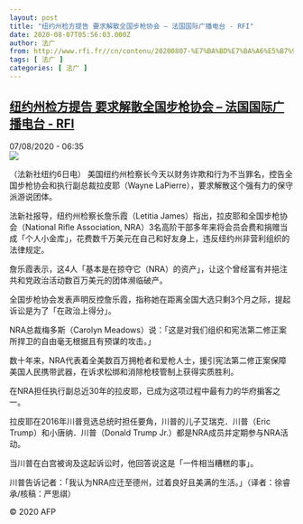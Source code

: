 ```yaml
---
layout: post
title: "纽约州检方提告 要求解散全国步枪协会 – 法国国际广播电台 - RFI"
date: 2020-08-07T05:56:03.000Z
author: 法广
from: http://www.rfi.fr//cn/contenu/20200807-%E7%BA%BD%E7%BA%A6%E5%B7%9E%E6%A3%80%E6%96%B9%E6%8F%90%E5%91%8A-%E8%A6%81%E6%B1%82%E8%A7%A3%E6%95%A3%E5%85%A8%E5%9B%BD%E6%AD%A5%E6%9E%AA%E5%8D%8F%E4%BC%9A
tags: [ 法广 ]
categories: [ 法广 ]
---
```

<!--1596779763000-->
[纽约州检方提告 要求解散全国步枪协会 – 法国国际广播电台 - RFI](http://www.rfi.fr//cn/contenu/20200807-%E7%BA%BD%E7%BA%A6%E5%B7%9E%E6%A3%80%E6%96%B9%E6%8F%90%E5%91%8A-%E8%A6%81%E6%B1%82%E8%A7%A3%E6%95%A3%E5%85%A8%E5%9B%BD%E6%AD%A5%E6%9E%AA%E5%8D%8F%E4%BC%9A)
------

<div>
<div>07/08/2020 - 06:35</div><img src="https://s.rfi.fr/media/display/190110b4-d86b-11ea-8f58-005056bff430/w:310/p:16x9/int0004b.200807123501.jpg"><div class="t-content__body u-clearfix"><div class="m-interstitial"></div><p>（法新社纽约6日电）    美国纽约州检察长今天以财务诈欺和行为不当罪名，控告全国步枪协会和执行副总裁拉皮耶（Wayne LaPierre），要求解散这个强有力的保守派游说团体。</p><p>    法新社报导，纽约州检察长詹乐霞（Letitia James）指出，拉皮耶和全国步枪协会（National Rifle Association, NRA）3名高阶干部多年来将会员会费和捐赠当成「个人小金库」，花费数千万美元在自己和好友身上，违反纽约州非营利组织的法律规定。</p><p>    詹乐霞表示，这4人「基本是在掠夺它（NRA）的资产」，让这个曾经富有并挹注共和党政治活动数百万美元的团体濒临破产。</p><p>    全国步枪协会发表声明反控詹乐霞，指称她在距离全国大选只剩3个月之际，提起诉讼是为了「在政治上得分」。</p><p>    NRA总裁梅多斯（Carolyn Meadows）说：「这是对我们组织和宪法第二修正案所捍卫的自由毫无根据且有预谋的攻击。」</p><p>    数十年来，NRA代表着全美数百万拥枪者和爱枪人士，援引宪法第二修正案保障美国人民携带武器，在诉求松绑和消除枪枝管制上获得实质胜利。</p><p>    在NRA担任执行副总近30年的拉皮耶，已成为这项过程中最有力的华府掮客之一。</p><p>    拉皮耶在2016年川普竞选总统时担任要角，川普的儿子艾瑞克．川普（Eric Trump）和小唐纳．川普（Donald Trump Jr.）都是NRA成员并定期参与NRA活动。</p><p>    当川普在白宫被询及这起诉讼时，他回答说这是「一件相当糟糕的事」。</p><p>    川普告诉记者：「我认为NRA应迁至德州，过着良好且美满的生活。」（译者：徐睿承/核稿：严思祺）</p><p></p><p class="t-copyright">© 2020 AFP</p>        </div>
</div>
